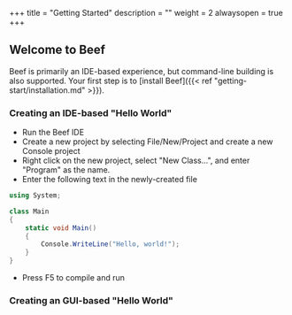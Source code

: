 +++
title = "Getting Started"
description = ""
weight = 2
alwaysopen = true
+++

## Welcome to Beef

Beef is primarily an IDE-based experience, but command-line building is also supported. Your first step is to [install Beef]({{< ref "getting-start/installation.md" >}}).

### Creating an IDE-based "Hello World"

* Run the Beef IDE
* Create a new project by selecting File/New/Project and create a new Console project
* Right click on the new project, select "New Class...", and enter "Program" as the name.
* Enter the following text in the newly-created file

```C#
using System;

class Main
{
	static void Main()
	{
		Console.WriteLine("Hello, world!");
	}
}
```
* Press F5 to compile and run

### Creating an GUI-based "Hello World"